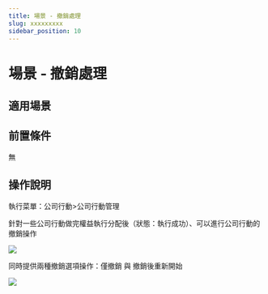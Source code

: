 ```yaml
---
title: 場景 - 撤銷處理
slug: xxxxxxxxx
sidebar_position: 10
---
```



# 場景 - 撤銷處理

## 適用場景

## 前置條件

無

## 操作說明 

執行菜單：公司行動&gt;公司行動管理

針對一些公司行動做完權益執行分配後（狀態：執行成功）、可以進行公司行動的撤銷操作

<img src="/assets/Ea1xbN90Xokna8x84DycCrvjnrc.png"/>

同時提供兩種撤銷選項操作：僅撤銷 與 撤銷後重新開始

<img src="/assets/ScXSbsil5or005x6xNYcj4WvnHh.png"/>

